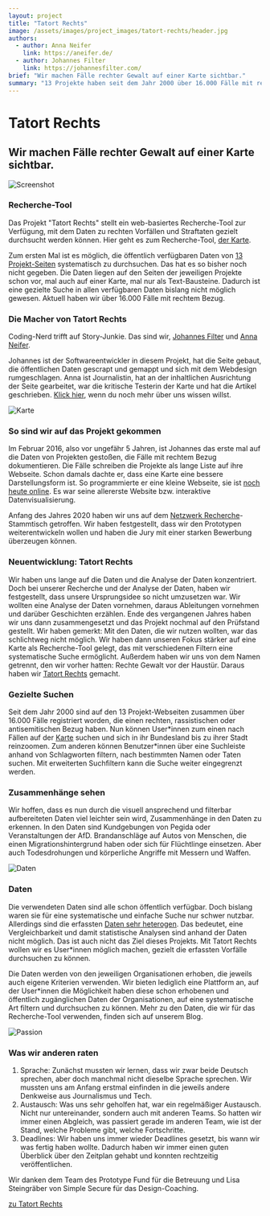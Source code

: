 ```yaml
---
layout: project
title: "Tatort Rechts"
image: /assets/images/project_images/tatort-rechts/header.jpg
authors:
  - author: Anna Neifer
    link: https://aneifer.de/
  - author: Johannes Filter
    link: https://johannesfilter.com/
brief: "Wir machen Fälle rechter Gewalt auf einer Karte sichtbar."
summary: "13 Projekte haben seit dem Jahr 2000 über 16.000 Fälle mit rechtem Bezug registriert. Wir zeigen sie auf einer interaktiven Karte."
---
```


# Tatort Rechts

## Wir machen Fälle rechter Gewalt auf einer Karte sichtbar.

![Screenshot](/assets/images/project_images/tatort-rechts/preview.jpg)

### Recherche-Tool

Das Projekt "Tatort Rechts" stellt ein web-basiertes Recherche-Tool zur Verfügung, mit dem Daten zu rechten Vorfällen und Straftaten gezielt durchsucht werden können. Hier geht es zum Recherche-Tool, [der Karte](https://tatortrechts.de/karte?bbox=3.75659,46.11573,17.14641,55.71758&organizationsSelected=).

Zum ersten Mal ist es möglich, die öffentlich verfügbaren Daten von [13 Projekt-Seiten](https://tatortrechts.de/blog/chroniken) systematisch zu durchsuchen. Das hat es so bisher noch nicht gegeben. Die Daten liegen auf den Seiten der jeweiligen Projekte schon vor, mal auch auf einer Karte, mal nur als Text-Bausteine. Dadurch ist eine gezielte Suche in allen verfügbaren Daten bislang nicht möglich gewesen. Aktuell haben wir über 16.000 Fälle mit rechtem Bezug.

### Die Macher von Tatort Rechts

Coding-Nerd trifft auf Story-Junkie. Das sind wir, [Johannes Filter](https://twitter.com/fil_ter) und [Anna Neifer](https://twitter.com/AnnaNeifer).

Johannes ist der Softwareentwickler in diesem Projekt, hat die Seite gebaut, die öffentlichen Daten gescrapt und gemappt und sich mit dem Webdesign rumgeschlagen. Anna ist Journalistin, hat an der inhaltlichen Ausrichtung der Seite gearbeitet, war die kritische Testerin der Karte und hat die Artikel geschrieben. [Klick hier](https://tatortrechts.de/blog/team), wenn du noch mehr über uns wissen willst.

![Karte](/assets/images/project_images/tatort-rechts/map.png)

### So sind wir auf das Projekt gekommen

Im Februar 2016, also vor ungefähr 5 Jahren, ist Johannes das erste mal auf die Daten von Projekten gestoßen, die Fälle mit rechtem Bezug dokumentieren. Die Fälle schreiben die Projekte als lange Liste auf ihre Webseite. Schon damals dachte er, dass eine Karte eine bessere Darstellungsform ist. So programmierte er eine kleine Webseite, sie ist [noch heute online](https://vis.one/rechte-gewalt/). Es war seine allererste Website bzw. interaktive Datenvisualisierung.

Anfang des Jahres 2020 haben wir uns auf dem [Netzwerk Recherche](https://netzwerkrecherche.org)-Stammtisch getroffen. Wir haben festgestellt, dass wir den Prototypen weiterentwickeln wollen und haben die Jury mit einer starken Bewerbung überzeugen können.

### Neuentwicklung: Tatort Rechts

Wir haben uns lange auf die Daten und die Analyse der Daten konzentriert. Doch bei unserer Recherche und der Analyse der Daten, haben wir festgestellt, dass unsere Ursprungsidee so nicht umzusetzen war. Wir wollten eine Analyse der Daten vornehmen, daraus Ableitungen vornehmen und darüber Geschichten erzählen. Ende des vergangenen Jahres haben wir uns dann zusammengesetzt und das Projekt nochmal auf den Prüfstand gestellt. Wir haben gemerkt: Mit den Daten, die wir nutzen wollten, war das schlichtweg nicht möglich. Wir haben dann unseren Fokus stärker auf eine Karte als Recherche-Tool gelegt, das mit verschiedenen Filtern eine systematische Suche ermöglicht. Außerdem haben wir uns von dem Namen getrennt, den wir vorher hatten: Rechte Gewalt vor der Haustür. Daraus haben wir [Tatort Rechts](https://tatortrechts.de) gemacht.

### Gezielte Suchen

Seit dem Jahr 2000 sind auf den 13 Projekt-Webseiten zusammen über 16.000 Fälle registriert worden, die einen rechten, rassistischen oder antisemitischen Bezug haben. Nun können User\*innen zum einen nach Fällen auf der [Karte](https://tatortrechts.de/karte) suchen und sich in ihr Bundesland bis zu ihrer Stadt reinzoomen. Zum anderen können Benutzer\*innen über eine Suchleiste anhand von Schlagworten filtern, nach bestimmten Namen oder Taten suchen. Mit erweiterten Suchfiltern kann die Suche weiter eingegrenzt werden.

### Zusammenhänge sehen

Wir hoffen, dass es nun durch die visuell ansprechend und filterbar aufbereiteten Daten viel leichter sein wird, Zusammenhänge in den Daten zu erkennen. In den Daten sind Kundgebungen von Pegida oder Veranstaltungen der AfD. Brandanschläge auf Autos von Menschen, die einen Migrationshintergrund haben oder sich für Flüchtlinge einsetzen. Aber auch Todesdrohungen und körperliche Angriffe mit Messern und Waffen.

![Daten](/assets/images/project_images/tatort-rechts/daten.jpg)

### Daten

Die verwendeten Daten sind alle schon öffentlich verfügbar. Doch bislang waren sie für eine systematische und einfache Suche nur schwer nutzbar. Allerdings sind die erfassten [Daten sehr heterogen](https://tatortrechts.de/blog/daten). Das bedeutet, eine Vergleichbarkeit und damit statistische Analysen sind anhand der Daten nicht möglich. Das ist auch nicht das Ziel dieses Projekts. Mit Tatort Rechts wollen wir es User\*innen möglich machen, gezielt die erfassten Vorfälle durchsuchen zu können.

Die Daten werden von den jeweiligen Organisationen erhoben, die jeweils auch eigene Kriterien verwenden. Wir bieten lediglich eine Plattform an, auf der User\*innen die Möglichkeit haben diese schon erhobenen und öffentlich zugänglichen Daten der Organisationen, auf eine systematische Art filtern und durchsuchen zu können. Mehr zu den Daten, die wir für das Recherche-Tool verwenden, finden sich auf unserem Blog.

![Passion](/assets/images/project_images/tatort-rechts/passion.jpg)

### Was wir anderen raten

1. Sprache: Zunächst mussten wir lernen, dass wir zwar beide Deutsch sprechen, aber doch manchmal nicht dieselbe Sprache sprechen. Wir mussten uns am Anfang erstmal einfinden in die jeweils andere Denkweise aus Journalismus und Tech.
2. Austausch: Was uns sehr geholfen hat, war ein regelmäßiger Austausch. Nicht nur untereinander, sondern auch mit anderen Teams. So hatten wir immer einen Abgleich, was passiert gerade im anderen Team, wie ist der Stand, welche Probleme gibt, welche Fortschritte.
3. Deadlines: Wir haben uns immer wieder Deadlines gesetzt, bis wann wir was fertig haben wollte. Dadurch haben wir immer einen guten Überblick über den Zeitplan gehabt und konnten rechtzeitig veröffentlichen.

Wir danken dem Team des Prototype Fund für die Betreuung und Lisa Steingräber von Simple Secure für das Design-Coaching.

[zu Tatort Rechts](https://tatortrechts.de)
